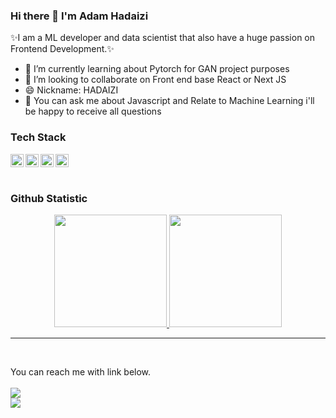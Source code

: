 ### Hi there 👋 I'm Adam Hadaizi

✨I am a ML developer and data scientist that also have a huge passion on Frontend Development.✨

<!--
**HADAIZI/HADAIZI** is a ✨ _special_  repository because its `README.md` (this file) appears on your GitHub profile.

Here are some ideas to get you started:

- 🔭 I’m currently working on ...
- 🌱 I’m currently learning Machine Learning 
- 👯 I’m looking to collaborate on Front end base React or Next JS, relate to ML, and also relate to Pythonic
- 🤔 I’m looking for help with ...

- 📫 How to reach me: ...
- 😄 Pronouns: ...
- ⚡ Fun fact: ...
-->
- 🌱 I’m currently learning about Pytorch for GAN project purposes
- 👯 I’m looking to collaborate on Front end base React or Next JS
- 😄 Nickname: HADAIZI
- 💬 You can ask me about Javascript and Relate to Machine Learning i'll be happy to receive all questions 


### Tech Stack
  <a href="#"><img align="left" alt="JavaScript" title="JavaScript" width="21px" src="https://upload.wikimedia.org/wikipedia/commons/9/99/Unofficial_JavaScript_logo_2.svg" /></a>
  <a href="https://reactjs.org/"><img align="left" alt="React" title="React" width="21px" src="https://cdn.worldvectorlogo.com/logos/react-2.svg" /></a>
  <a href="https://nextjs.org/"><img align="left" alt="Next" title="Next (React SSR Framework)" width="21px" src="https://iconape.com/wp-content/files/gm/82643/svg/next-js.svg" /></a>
  <a href="https://python.org/"><img title="Python" alt="Python" width="21px"  src="https://raw.githubusercontent.com/Thomas-George-T/Thomas-George-T/master/assets/python.svg"></a>
  <br>
  <br>
  
### Github Statistic
<p align="center">
<a href="https://github.com/HADAIZI">
  <img height="180em" src="https://github-readme-stats-eight-theta.vercel.app/api?username=HADAIZI&show_icons=true&theme=algolia&include_all_commits=true&count_private=true"/>
  <img height="180em" src="https://github-readme-stats-eight-theta.vercel.app/api/top-langs/?username=HADAIZI&layout=compact&langs_count=8&theme=algolia"/>
</a>
</p>

<hr>
<br>
<p align="center">
   
  <i></i>You can reach me with link below.</i>
<br>
<br>
<a target="_blank" href="https://www.linkedin.com/in/adam-haidar-06b5671b4/"><img src="https://img.shields.io/badge/-LinkedIn-0077B5?style=for-the-badge&logo=Linkedin&logoColor=white"></img></a>  
<a target="_blank" href="mailto:adamhadaizi2002@gmail.com"><img src="https://img.shields.io/badge/-Gmail-D14836?style=for-the-badge&logo=Gmail&logoColor=white"></img></a>
<br>
</p> 
